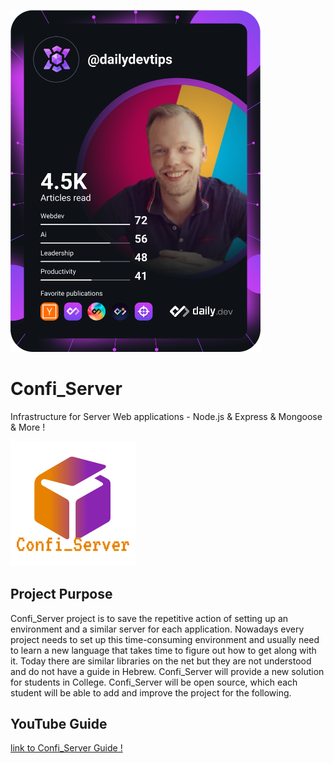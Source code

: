 <a href="https://app.daily.dev/DailyDevTips"><img src="https://github.com/rebelchris/rebelchris/blob/master/devcard.svg" width="400" alt="Chris Bongers's Dev Card"/></a>



# Confi_Server
Infrastructure for Server Web applications - Node.js &  Express & Mongoose & More ! 


![Image of Logo](https://github.com/itayGuetta/confi_Server/blob/master/Confi_Server_logo.png)


##  Project Purpose
Confi_Server project is to save the repetitive action of setting up an environment and a similar server for each application. Nowadays every project needs to set up this time-consuming environment and usually need to learn a new language that takes time to figure out how to get along with it. Today there are similar libraries on the net but they are not understood and do not have a guide in Hebrew.
Confi_Server will provide a new solution for students in College.
Confi_Server will be open source, which each student will be able to add and improve the project for the following.


## YouTube Guide 

[link to Confi_Server Guide !](https://www.youtube.com/playlist?list=PLax8dKV-UKKQAQhSItu0m6QZBWJJIZ8cX)

